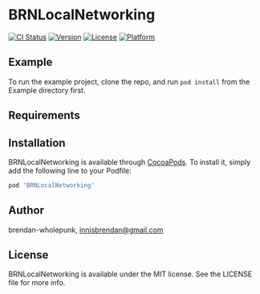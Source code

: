 # BRNLocalNetworking

[![CI Status](https://img.shields.io/travis/brendan-wholepunk/BRNLocalNetworking.svg?style=flat)](https://travis-ci.org/brendan-wholepunk/BRNLocalNetworking)
[![Version](https://img.shields.io/cocoapods/v/BRNLocalNetworking.svg?style=flat)](https://cocoapods.org/pods/BRNLocalNetworking)
[![License](https://img.shields.io/cocoapods/l/BRNLocalNetworking.svg?style=flat)](https://cocoapods.org/pods/BRNLocalNetworking)
[![Platform](https://img.shields.io/cocoapods/p/BRNLocalNetworking.svg?style=flat)](https://cocoapods.org/pods/BRNLocalNetworking)

## Example

To run the example project, clone the repo, and run `pod install` from the Example directory first.

## Requirements

## Installation

BRNLocalNetworking is available through [CocoaPods](https://cocoapods.org). To install
it, simply add the following line to your Podfile:

```ruby
pod 'BRNLocalNetworking'
```

## Author

brendan-wholepunk, innisbrendan@gmail.com

## License

BRNLocalNetworking is available under the MIT license. See the LICENSE file for more info.
